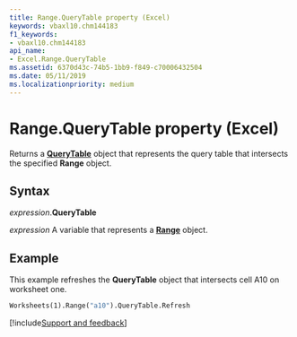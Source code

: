 ```yaml
---
title: Range.QueryTable property (Excel)
keywords: vbaxl10.chm144183
f1_keywords:
- vbaxl10.chm144183
api_name:
- Excel.Range.QueryTable
ms.assetid: 6370d43c-74b5-1bb9-f849-c70006432504
ms.date: 05/11/2019
ms.localizationpriority: medium
---
```



# Range.QueryTable property (Excel)

Returns a **[QueryTable](Excel.QueryTable.md)** object that represents the query table that intersects the specified **Range** object.


## Syntax

_expression_.**QueryTable**

_expression_ A variable that represents a **[Range](excel.range(object).md)** object.


## Example

This example refreshes the **QueryTable** object that intersects cell A10 on worksheet one.

```vb
Worksheets(1).Range("a10").QueryTable.Refresh
```




[!include[Support and feedback](~/includes/feedback-boilerplate.md)]